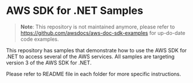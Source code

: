 # AWS SDK for .NET Samples

> **Note**: This repository is not maintained anymore, please refer to https://github.com/awsdocs/aws-doc-sdk-examples for up-do-date code examples.

This repository has samples that demonstrate how to use the AWS SDK for .NET to access several of the AWS services. 
All samples are targeting version 3 of the AWS SDK for .NET.

Please refer to README file in each folder for more specific instructions.